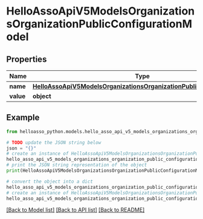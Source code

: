 # HelloAssoApiV5ModelsOrganizationsOrganizationPublicConfigurationModel


## Properties

Name | Type | Description | Notes
------------ | ------------- | ------------- | -------------
**name** | [**HelloAssoApiV5ModelsOrganizationsOrganizationPublicConfigurationKey**](HelloAssoApiV5ModelsOrganizationsOrganizationPublicConfigurationKey.md) |  | [optional] 
**value** | **object** |  | [optional] 

## Example

```python
from helloasso_python.models.hello_asso_api_v5_models_organizations_organization_public_configuration_model import HelloAssoApiV5ModelsOrganizationsOrganizationPublicConfigurationModel

# TODO update the JSON string below
json = "{}"
# create an instance of HelloAssoApiV5ModelsOrganizationsOrganizationPublicConfigurationModel from a JSON string
hello_asso_api_v5_models_organizations_organization_public_configuration_model_instance = HelloAssoApiV5ModelsOrganizationsOrganizationPublicConfigurationModel.from_json(json)
# print the JSON string representation of the object
print(HelloAssoApiV5ModelsOrganizationsOrganizationPublicConfigurationModel.to_json())

# convert the object into a dict
hello_asso_api_v5_models_organizations_organization_public_configuration_model_dict = hello_asso_api_v5_models_organizations_organization_public_configuration_model_instance.to_dict()
# create an instance of HelloAssoApiV5ModelsOrganizationsOrganizationPublicConfigurationModel from a dict
hello_asso_api_v5_models_organizations_organization_public_configuration_model_from_dict = HelloAssoApiV5ModelsOrganizationsOrganizationPublicConfigurationModel.from_dict(hello_asso_api_v5_models_organizations_organization_public_configuration_model_dict)
```
[[Back to Model list]](../README.md#documentation-for-models) [[Back to API list]](../README.md#documentation-for-api-endpoints) [[Back to README]](../README.md)


